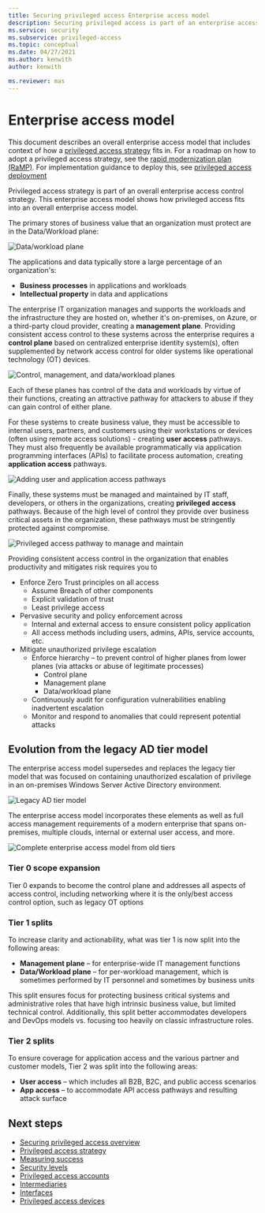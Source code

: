 ```yaml
---
title: Securing privileged access Enterprise access model
description: Securing privileged access is part of an enterprise access model
ms.service: security
ms.subservice: privileged-access
ms.topic: conceptual
ms.date: 04/27/2021
ms.author: kenwith
author: kenwith

ms.reviewer: mas
---
```

# Enterprise access model

This document describes an overall enterprise access model that includes context of how a [privileged access strategy](privileged-access-strategy.md) fits in. For a roadmap on how to adopt a privileged access strategy, see the [rapid modernization plan (RaMP)](security-rapid-modernization-plan.md). For implementation guidance to deploy this, see [privileged access deployment](privileged-access-deployment.md)

Privileged access strategy is part of an overall enterprise access control strategy. This enterprise access model shows how privileged access fits into an overall enterprise access model.

The primary stores of business value that an organization must protect are in the Data/Workload plane:

![Data/workload plane](./media/privileged-access-strategy/data-workload-plane.png)

The applications and data typically store a large percentage of an organization's:

- **Business processes** in applications and workloads
- **Intellectual property** in data and applications

The enterprise IT organization manages and supports the workloads and the infrastructure they are hosted on, whether it's on-premises, on Azure, or a third-party cloud provider, creating a **management plane**. Providing consistent access control to these systems across the enterprise requires a **control plane** based on centralized enterprise identity system(s), often supplemented by network access control for older systems like operational technology (OT) devices.

![Control, management, and data/workload planes](./media/privileged-access-strategy/control-management-data-workload-planes.png)

Each of these planes has control of the data and workloads by virtue of their functions, creating an attractive pathway for attackers to abuse if they can gain control of either plane.

For these systems to create business value, they must be accessible to internal users, partners, and customers using their workstations or devices (often using remote access solutions) - creating **user access** pathways. They must also frequently be available programmatically via application programming interfaces (APIs) to facilitate process automation, creating **application access** pathways.

![Adding user and application access pathways](./media/privileged-access-strategy/user-app-control-management-data-workload-planes.png)

Finally, these systems must be managed and maintained by IT staff, developers, or others in the organizations, creating **privileged access** pathways. Because of the high level of control they provide over business critical assets in the organization, these pathways must be stringently protected against compromise.

![Privileged access pathway to manage and maintain](./media/privileged-access-strategy/privileged-access-over-underlying-planes.png)

Providing consistent access control in the organization that enables productivity and mitigates risk requires you to

- Enforce Zero Trust principles on all access
   - Assume Breach of other components
   - Explicit validation of trust
   - Least privilege access
- Pervasive security and policy enforcement across
   - Internal and external access to ensure consistent policy application
   - All access methods including users, admins, APIs, service accounts, etc.
- Mitigate unauthorized privilege escalation
   - Enforce hierarchy – to prevent control of higher planes from lower planes (via attacks or abuse of legitimate processes)
      - Control plane
      - Management plane
      - Data/workload plane
   - Continuously audit for configuration vulnerabilities enabling inadvertent escalation
   - Monitor and respond to anomalies that could represent potential attacks
	
## Evolution from the legacy AD tier model

The enterprise access model supersedes and replaces the legacy tier model that was focused on containing unauthorized escalation of privilege in an on-premises Windows Server Active Directory environment. 

![Legacy AD tier model](./media/privileged-access-strategy/legacy-tier-model.png)

The enterprise access model incorporates these elements as well as full access management requirements of a modern enterprise that spans on-premises, multiple clouds, internal or external user access, and more. 

![Complete enterprise access model from old tiers](./media/privileged-access-strategy/legacy-tier-model-comparison-new.png)

### Tier 0 scope expansion

Tier 0 expands to become the control plane and addresses all aspects of access control, including networking where it is the only/best access control option, such as legacy OT options

### Tier 1 splits

To increase clarity and actionability, what was tier 1 is now split into the following areas:

- **Management plane** – for enterprise-wide IT management functions
- **Data/Workload plane** – for per-workload management, which is sometimes performed by IT personnel and sometimes by business units

This split ensures focus for protecting business critical systems and administrative roles that have high intrinsic business value, but limited technical control. Additionally, this split better accommodates developers and DevOps models vs. focusing too heavily on classic infrastructure roles.

### Tier 2 splits

To ensure coverage for application access and the various partner and customer models, Tier 2 was split into the following areas:

- **User access** – which includes all B2B, B2C, and public access scenarios
- **App access** – to accommodate API access pathways and resulting attack surface

## Next steps

- [Securing privileged access overview](overview.md)
- [Privileged access strategy](privileged-access-strategy.md)
- [Measuring success](privileged-access-success-criteria.md)
- [Security levels](privileged-access-security-levels.md)
- [Privileged access accounts](privileged-access-accounts.md)
- [Intermediaries](privileged-access-intermediaries.md)
- [Interfaces](privileged-access-interfaces.md)
- [Privileged access devices](privileged-access-devices.md)
